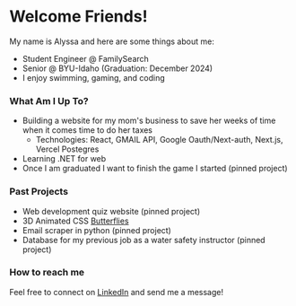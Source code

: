 # Welcome Friends!
My name is Alyssa and here are some things about me:
* Student Engineer @ FamilySearch
* Senior @ BYU-Idaho (Graduation: December 2024)
* I enjoy swimming, gaming, and coding

### What Am I Up To?
* Building a website for my mom's business to save her weeks of time when it comes time to do her taxes
  * Technologies: React, GMAIL API, Google Oauth/Next-auth, Next.js, Vercel Postegres
* Learning .NET for web
* Once I am graduated I want to finish the game I started (pinned project)

### Past Projects
* Web development quiz website (pinned project)
* 3D Animated CSS [Butterflies](https://codepen.io/al-ku/pen/GReJoKM)
* Email scraper in python (pinned project)
* Database for my previous job as a water safety instructor (pinned project)

### How to reach me
Feel free to connect on [LinkedIn](www.linkedin.com/in/alyssa-k-7a9207206) and send me a message!

<!--
**lyssadk/lyssadk** is a ✨ _special_ ✨ repository because its `README.md` (this file) appears on your GitHub profile.

Here are some ideas to get you started:

- 🔭 I’m currently working on ...
- 🌱 I’m currently learning ...
- 👯 I’m looking to collaborate on ...
- 🤔 I’m looking for help with ...
- 💬 Ask me about ...
- 📫 How to reach me: ...
- 😄 Pronouns: ...
- ⚡ Fun fact: ...
-->
